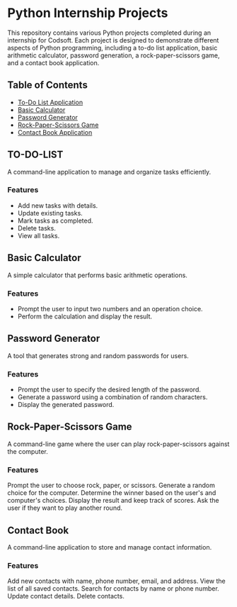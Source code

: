 # Python Internship Projects

This repository contains various Python projects completed during an internship for Codsoft. Each project is designed to demonstrate different aspects of Python programming, including a to-do list application, basic arithmetic calculator, password generation, a rock-paper-scissors game, and a contact book application.

## Table of Contents

- [To-Do List Application](#to-do-list-application)
- [Basic Calculator](#basic-calculator)
- [Password Generator](#password-generator)
- [Rock-Paper-Scissors Game](#rock-paper-scissors-game)
- [Contact Book Application](#contact-book-application)

## TO-DO-LIST
A command-line application to manage and organize tasks efficiently.

### Features
- Add new tasks with details.
- Update existing tasks.
- Mark tasks as completed.
- Delete tasks.
- View all tasks.

## Basic Calculator
A simple calculator that performs basic arithmetic operations.

### Features
- Prompt the user to input two numbers and an operation choice.
- Perform the calculation and display the result.

## Password Generator
A tool that generates strong and random passwords for users.

### Features
- Prompt the user to specify the desired length of the password.
- Generate a password using a combination of random characters.
- Display the generated password.

## Rock-Paper-Scissors Game
A command-line game where the user can play rock-paper-scissors against the computer.

### Features
Prompt the user to choose rock, paper, or scissors.
Generate a random choice for the computer.
Determine the winner based on the user's and computer's choices.
Display the result and keep track of scores.
Ask the user if they want to play another round.

## Contact Book
A command-line application to store and manage contact information.

### Features
Add new contacts with name, phone number, email, and address.
View the list of all saved contacts.
Search for contacts by name or phone number.
Update contact details.
Delete contacts.

